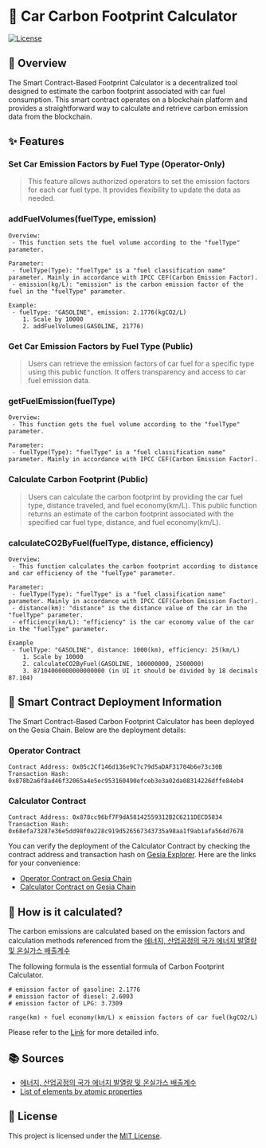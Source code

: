 # 🚗 Car Carbon Footprint Calculator

[![License](https://img.shields.io/badge/License-MIT-blue.svg)](LICENSE)

## 📖 Overview
The Smart Contract-Based Footprint Calculator is a decentralized tool designed to estimate the carbon footprint associated with car fuel consumption. This smart contract operates on a blockchain platform and provides a straightforward way to calculate and retrieve carbon emission data from the blockchain.

## ✨ Features
### Set Car Emission Factors by Fuel Type (Operator-Only)
> This feature allows authorized operators to set the emission factors for each car fuel type. It provides flexibility to update the data as needed.

### addFuelVolumes(fuelType, emission)
```
Overview:
 - This function sets the fuel volume according to the "fuelType" parameter.
 
Parameter:
 - fuelType(Type): "fuelType" is a "fuel classification name" parameter. Mainly in accordance with IPCC CEF(Carbon Emission Factor).
 - emission(kg/L): "emission" is the carbon emission factor of the fuel in the "fuelType" parameter.

Example:
 - fuelType: "GASOLINE", emission: 2.1776(kgCO2/L)
    1. Scale by 10000
    2. addFuelVolumes(GASOLINE, 21776)
```

### Get Car Emission Factors by Fuel Type (Public)
> Users can retrieve the emission factors of car fuel for a specific type using this public function. It offers transparency and access to car fuel emission data.

### getFuelEmission(fuelType)
```
Overview:
 - This function gets the fuel volume according to the "fuelType" parameter.

Parameter:
 - fuelType(Type): "fuelType" is a "fuel classification name" parameter. Mainly in accordance with IPCC CEF(Carbon Emission Factor).
```

### Calculate Carbon Footprint (Public)
> Users can calculate the carbon footprint by providing the car fuel type, distance traveled, and fuel economy(km/L). This public function returns an estimate of the carbon footprint associated with the specified car fuel type, distance, and fuel economy(km/L).

### calculateCO2ByFuel(fuelType, distance, efficiency)
```
Overview:
 - This function calculates the carbon footprint according to distance and car efficiency of the "fuelType" parameter.

Parameter:
 - fuelType(Type): "fuelType" is a "fuel classification name" parameter. Mainly in accordance with IPCC CEF(Carbon Emission Factor).
 - distance(km): "distance" is the distance value of the car in the "fuelType" parameter.
 - efficiency(km/L): "efficiency" is the car economy value of the car in the "fuelType" parameter.

Example
 - fuelType: "GASOLINE", distance: 1000(km), efficiency: 25(km/L)
    1. Scale by 10000
    2. calculateCO2ByFuel(GASOLINE, 100000000, 2500000)
    3. 87104000000000000000 (in UI it should be divided by 18 decimals 87.104)
```

## 🚀 Smart Contract Deployment Information
The Smart Contract-Based Carbon Footprint Calculator has been deployed on the Gesia Chain. Below are the deployment details:

### Operator Contract
```
Contract Address: 0x05c2Cf146d136e9C7c79d5aDAF31704b6e73c30B
Transaction Hash: 0x878b2a6f8ad46f32065a4e5ec953160490efceb3e3a02da08314226dffe84eb4
```

### Calculator Contract
```
Contract Address: 0x878cc96bf7F9dA58142559312B2C6211DECD5834
Transaction Hash: 0x68efa73287e36e5dd98f0a228c919d526567343735a98aa1f9ab1afa564d7678
```

You can verify the deployment of the Calculator Contract by checking the contract address and transaction hash on [Gesia Explorer](https://explorer.gesia.io). Here are the links for your convenience:

- [Operator Contract on Gesia Chain](https://explorer.gesia.io/address/0x05c2Cf146d136e9C7c79d5aDAF31704b6e73c30B)
- [Calculator Contract on Gesia Chain](https://explorer.gesia.io/address/0x878cc96bf7F9dA58142559312B2C6211DECD5834)

## 📝 How is it calculated?
The carbon emissions are calculated based on the emission factors and calculation methods referenced from the [에너지, 산업공정의 국가 에너지 발열량 및 온실가스 배출계수](https://tips.energy.or.kr/carbon/Ggas_tatistics03.do)

The following formula is the essential formula of Carbon Footprint Calculator.
``` plain
# emission factor of gasoline: 2.1776
# emission factor of diesel: 2.6003
# emission factor of LPG: 3.7309

range(km) ÷ fuel economy(km/L) x emission factors of car fuel(kgCO2/L)
```

Please refer to the [Link](https://docs.google.com/spreadsheets/d/1Ux_1j0GeKGeHm8ODT-M-Hr23sCayQYw70shNw2le0Bs/edit#gid=328263512) for more detailed info.

## 📚 Sources
- [에너지, 산업공정의 국가 에너지 발열량 및 온실가스 배출계수](https://tips.energy.or.kr/carbon/Ggas_tatistics03.do)
- [List of elements by atomic properties](https://en.wikipedia.org/wiki/List_of_elements_by_atomic_properties)

## 📄 License
This project is licensed under the [MIT License](LICENSE).